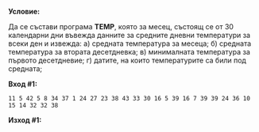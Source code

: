 **Условие:**

Да се състави програма **TEMP**, която за месец, състоящ се от 30 календарни дни въвежда данните за средните дневни температури за всеки ден и извежда: 
а) средната температура за месеца;
б) средната температура за втората десетдневка;
в) минималната температура за първото десетдневие;
г) датите, на които температурите са били под средната;

**Вход #1:**
	
	11 5 42 5 8 34 37 1 24 27 23 38 43 33 30 16 5 39 16 7 39 39 24 36 10 15 14 32 32 38

**Изход #1:**

	
